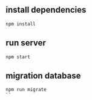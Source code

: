## install dependencies

```sh
npm install
```

## run server

```sh
npm start
```

## migration database

```sh
npm run migrate
``

```
